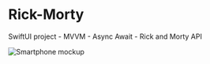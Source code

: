 # Rick-Morty
SwiftUI project - MVVM - Async Await - Rick and Morty API


![Smartphone mockup](https://user-images.githubusercontent.com/48647583/228563569-f1fd010d-8b3a-4a4f-ba28-acb805bba6de.png)
